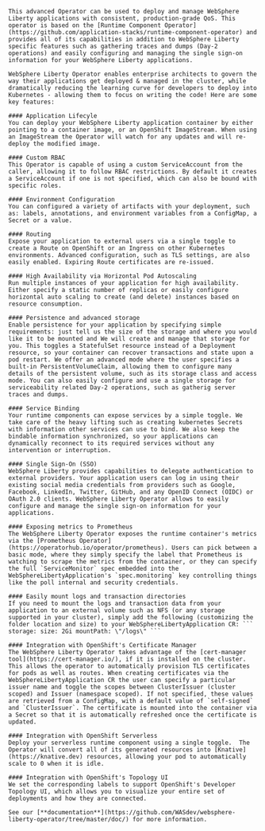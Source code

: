     This advanced Operator can be used to deploy and manage WebSphere Liberty applications with consistent, production-grade QoS. This operator is based on the [Runtime Component Operator](https://github.com/application-stacks/runtime-component-operator) and provides all of its capabilities in addition to WebSphere Liberty specific features such as gathering traces and dumps (Day-2 operations) and easily configuring and managing the single sign-on information for your WebSphere Liberty applications.

    WebSphere Liberty Operator enables enterprise architects to govern the way their applications get deployed & managed in the cluster, while dramatically reducing the learning curve for developers to deploy into Kubernetes - allowing them to focus on writing the code! Here are some key features:

    #### Application Lifecyle
    You can deploy your WebSphere Liberty application container by either pointing to a container image, or an OpenShift ImageStream. When using an ImageStream the Operator will watch for any updates and will re-deploy the modified image.

    #### Custom RBAC
    This Operator is capable of using a custom ServiceAccount from the caller, allowing it to follow RBAC restrictions. By default it creates a ServiceAccount if one is not specified, which can also be bound with specific roles.

    #### Environment Configuration
    You can configured a variety of artifacts with your deployment, such as: labels, annotations, and environment variables from a ConfigMap, a Secret or a value.

    #### Routing
    Expose your application to external users via a single toggle to create a Route on OpenShift or an Ingress on other Kubernetes environments. Advanced configuration, such as TLS settings, are also easily enabled. Expiring Route certificates are re-issued.

    #### High Availability via Horizontal Pod Autoscaling
    Run multiple instances of your application for high availability. Either specify a static number of replicas or easily configure horizontal auto scaling to create (and delete) instances based on resource consumption.

    #### Persistence and advanced storage
    Enable persistence for your application by specifying simple requirements: just tell us the size of the storage and where you would like it to be mounted and We will create and manage that storage for you. This toggles a StatefulSet resource instead of a Deployment resource, so your container can recover transactions and state upon a pod restart. We offer an advanced mode where the user specifies a built-in PersistentVolumeClaim, allowing them to configure many details of the persistent volume, such as its storage class and access mode. You can also easily configure and use a single storage for serviceability related Day-2 operations, such as gatherig server traces and dumps.

    #### Service Binding
    Your runtime components can expose services by a simple toggle. We take care of the heavy lifting such as creating kubernetes Secrets with information other services can use to bind. We also keep the bindable information synchronized, so your applications can dynamically reconnect to its required services without any intervention or interruption.

    #### Single Sign-On (SSO)
    WebSphere Liberty provides capabilities to delegate authentication to external providers. Your application users can log in using their existing social media credentials from providers such as Google, Facebook, LinkedIn, Twitter, GitHub, and any OpenID Connect (OIDC) or OAuth 2.0 clients. WebSphere Liberty Operator allows to easily configure and manage the single sign-on information for your applications.

    #### Exposing metrics to Prometheus
    The WebSphere Liberty Operator exposes the runtime container's metrics via the [Prometheus Operator](https://operatorhub.io/operator/prometheus). Users can pick between a basic mode, where they simply specify the label that Prometheus is watching to scrape the metrics from the container, or they can specify the full `ServiceMonitor` spec embedded into the WebSphereLibertyApplication's `spec.monitoring` key controlling things like the poll internal and security credentials.

    #### Easily mount logs and transaction directories
    If you need to mount the logs and transaction data from your application to an external volume such as NFS (or any storage supported in your cluster), simply add the following (customizing the folder location and size) to your WebSphereLibertyApplication CR: ``` storage: size: 2Gi mountPath: \"/logs\" ```

    #### Integration with OpenShift's Certificate Manager
    The WebSphere Liberty Operator takes advantage of the [cert-manager tool](https://cert-manager.io/), if it is installed on the cluster. This allows the operator to automatically provision TLS certificates for pods as well as routes. When creating certificates via the WebSphereLibertyApplication CR the user can specify a particular issuer name and toggle the scopes between ClusterIssuer (cluster scoped) and Issuer (namespace scoped). If not specified, these values are retrieved from a ConfigMap, with a default value of `self-signed` and `ClusterIssuer`. The certificate is mounted into the container via a Secret so that it is automatically refreshed once the certificate is updated.

    #### Integration with OpenShift Serverless
    Deploy your serverless runtime component using a single toggle.  The Operator will convert all of its generated resources into [Knative](https://knative.dev) resources, allowing your pod to automatically scale to 0 when it is idle.

    #### Integration with OpenShift's Topology UI
    We set the corresponding labels to support OpenShift's Developer Topology UI, which allows you to visualize your entire set of deployments and how they are connected.

    See our [**documentation**](https://github.com/WASdev/websphere-liberty-operator/tree/master/doc/) for more information.